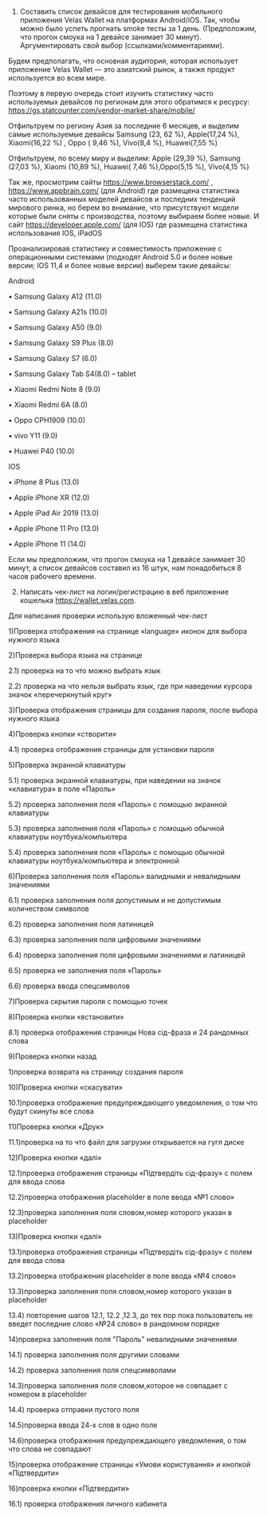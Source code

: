 1. Составить список девайсов для тестирования мобильного приложения Velas Wallet на платформах Android/iOS.
Так, чтобы можно было успеть прогнать smoke тесты за 1 день. (Предположим, что прогон смоука на 1 девайсе занимает 30 минут).
Аргументировать свой выбор (ссылками/комментариями).

Будем предполагать, что основная аудитория, которая использует приложение Velas Wallet — это азиатский рынок, а также продукт используется во всем мире.

Поэтому в первую очередь стоит изучить статистику часто используемых девайсов по регионам для этого обратимся к ресурсу: https://gs.statcounter.com/vendor-market-share/mobile/  

Отфильтруем по региону Азия за последние 6 месяцев, и выделим самые используемые девайсы 
  Samsung (23, 62 %), Apple(17,24 %), Xiaomi(16,22 %) , Oppo ( 9,46 %), Vivo(8,4 %), Huawei(7,55 %)

Отфильтруем, по всему миру и выделим: Apple (29,39 %), Samsung (27,03 %), Xiaomi (10,89 %), Huawei( 7,46 %),Oppo(5,15 %), Vivo(4,15 %)

Так же, просмотрим сайты  https://www.browserstack.com/ , https://www.appbrain.com/ (для  Android) где размещена  статистика часто использованных  моделей девайсов и последних тенденций мирового ринка, но берем во внимание, что присутствуют модели которые были сняты с производства, поэтому  выбираем более новые.
И  сайт  https://developer.apple.com/ (для IOS) где размещена статистика использования IOS,
iPadOS

Проанализировав статистику   и совместимость приложение с операционными системами (подходят Android 5.0 и более новые версии; IOS 11,4 и более новые версии) выберем такие девайсы: 

Android

•	Samsung Galaxy A12 (11.0) 

•	Samsung Galaxy A21s (10.0)

•	Samsung Galaxy A50 (9.0)

•	Samsung Galaxy S9 Plus   (8.0)

•	Samsung Galaxy S7 (6.0)

•	Samsung Galaxy Tab S4(8.0) – tablet 

•	Xiaomi Redmi Note 8 (9.0)

•	Xiaomi Redmi 6A (8.0)

•	Oppo CPH1909 (10.0)

•	vivo Y11 (9.0)

•	Huawei P40 (10.0)

IOS

•	iPhone 8 Plus  (13.0)

•	Apple iPhone XR (12.0)

•	Apple iPad Air 2019 (13.0)

•	Apple iPhone 11 Pro (13.0)

•	Apple iPhone 11 (14.0)

Если мы предположим, что прогон смоука на 1 девайсе занимает 30 минут, а список девайсов составил из 16 штук, нам понадобиться 8 часов рабочего времени. 


2. Написать чек-лист на логин/регистрацию в веб приложение кошелька https://wallet.velas.com.

Для написания проверки использую вложенный чек-лист 

1)Проверка отображения на странице «language» иконок для выбора нужного языка

 2)Проверка выбора языка на странице
 
2.1) проверка на то что можно выбрать язык

2.2) проверка на что нельзя выбрать язык, где при наведении курсора значок «перечеркнутый круг»

3)Проверка отображения страницы для создания пароля, после выбора нужного языка 

4)Проверка кнопки «створити»

4.1) проверка отображения   страницы   для установки пароля

5)Проверка экранной клавиатуры

5.1) проверка экранной клавиатуры, при наведении на значок «клавиатура» в поле «Пароль» 

5.2) проверка заполнения поля «Пароль» с помощью экранной клавиатуры

5.3) проверка заполнения поля «Пароль» с помощью обычной клавиатуры ноутбука/компьютера 

5.4) проверка заполнения поля «Пароль» с помощью обычной клавиатуры ноутбука/компьютера и электронной 

6)Проверка заполнения поля «Пароль» валидными и невалидными значениями 

6.1) проверка заполнения поля допустимым и не допустимым количеством символов

6.2) проверка заполнения поля латиницей 

6.3) проверка заполнения поля цифровыми значениями 

6.4) проверка заполнения поля цифровыми значениями и латиницей 

6.5) проверка не заполнения поля «Пароль»

6.6) проверка ввода спецсимволов

7)Проверка скрытия пароля с помощью точек 

8)Проверка кнопки «встановити»

8.1) проверка отображения страницы Нова сід-фраза и 24 рандомных слова 

9)Проверка кнопки назад 

1)проверка возврата на страницу создания пароля

10)Проверка кнопки «скасувати»

10.1)проверка отображение предупреждающего уведомления, о том что будут скинуты все слова 

11)Проверка кнопки «Друк» 

11.1)проверка на то что файл для загрузки открывается на гугл диске


12)Проверка кнопки «далі» 

12.1)проверка отображения страницы  «Підтвердіть сід-фразу» с полем для ввода слова

12.2)проверка отображения  placeholder  в поле ввода   «№1 слово»

12.3)проверка заполнения поля словом,номер которого указан в placeholder

13)Проверка кнопки «далі» 

13.1)проверка отображения страницы  «Підтвердіть сід-фразу» с полем для ввода слова

13.2)проверка отображения  placeholder  в поле ввода   «№4 слово»

13.3)проверка заполнения поля словом,номер которого указан в placeholder


13.4) повторение шагов 12.1, 12.2 ,12.3, до тех пор пока пользователь не введет последние слово «№24 слово» в рандомном порядке


14)проверка заполнения поля "Пароль" невалидными значениями

14.1) проверка заполнения поля другими словами 

14.2) проверка заполнения поля спецсимволами 

14.3)проверка заполнения поля словом,которое не совпадает с номером в  placeholder 

14.4) проверка отправки пустого поля 

14.5)проверка ввода 24-х  слов в одно поле 


14.6)проверка отображения предупреждающего уведомления, о том что слова не совпадают


15)проверка отображение страницы «Умови користування» и кнопкой «Підтвердити»

16)проверка кнопки «Підтвердити»

16.1) проверка отображения личного кабинета 

